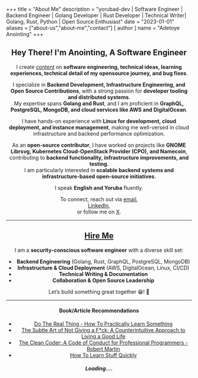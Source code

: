 +++
title = "About Me"
description = "yorubad-dev | Software Engineer | Backend Engineer | Golang Developer | Rust Developer | Technical Writer| Golang, Rust, Python | Open Source Enthusiast"
date = "2023-01-01"
aliases = ["about-us","about-me","contact"]
[ author ]
  name = "Adetoye Anointing"
+++

<div align="center">

## Hey There! I'm Anointing, A Software Engineer  

I create [content](https://blogs.gnome.org/yorubad-dev) on **software engineering, technical ideas, learning experiences, technical detail of my opensource journey, and bug fixes**.  

I specialize in **Backend Development, Infrastructure Engineering, and Open Source Contributions**, with a strong passion for **developer tooling and distributed systems**.  
My expertise spans **Golang and Rust**, and I am proficient in **GraphQL, PostgreSQL, MongoDB, and cloud services like AWS and DigitalOcean**.  

I have hands-on experience with **Linux for development, cloud deployment, and instance management**, making me well-versed in cloud infrastructure and backend performance optimization.  

As an **open-source contributor**, I have worked on projects like **GNOME Librsvg, Kubernetes Cloud-OpenStack Provider (CPO), and Namecoin**, contributing to **backend functionality, infrastructure improvements, and testing**.  
I am particularly interested in **scalable backend systems and infrastructure-based open-source initiatives**.  

I speak **English and Yoruba** fluently.  

To connect, reach out via [email](mailto:adetoyeanointing2002@gmail.com),  
[LinkedIn](https://www.linkedin.com/in/adetoye-anointing),  
or follow me on [X](https://twitter.com/yorubad-dev).  

---

## [Hire Me](https://docs.google.com/document/d/1pnIV27RFDnoHLjDYf2i93DfreUW682mny3ODPPKXTK4/edit?usp=sharing)  

I am a **security-conscious software engineer** with a diverse skill set:  

- **Backend Engineering** (Golang, Rust, GraphQL, PostgreSQL, MongoDB)  
- **Infrastructure & Cloud Deployment** (AWS, DigitalOcean, Linux, CI/CD)  
- **Technical Writing & Documentation**  
- **Collaboration & Open Source Leadership**  

Let’s build something great together 😁! 🚀 


---


#### Book/Article Recommendations

- [Do The Real Thing - How To Practically Learn Something](https://www.scotthyoung.com/blog/2020/0504/do-the-real-thing)
- [The Subtle Art of Not Giving a F\*ck: A Counterintuitive Approach to Living a Good Life](https://www.amazon.com/Subtle-Art-Not-Giving-Counterintuitive/dp/0062457713)
- [The Clean Coder: A Code of Conduct for Professional Programmers - Robert Martin](https://www.amazon.com/Clean-Coder-Conduct-Professional-Programmers/dp/013708107)
- [How To Learn Stuff Quickly](https://www.joshwcomeau.com/blog/how-to-learn-stuff-quickly/)

<!-- - [Computer Science Distilled: Learn The Art Of Solving Computational Problems - Wladston Ferreira Filho](https://www.amazon.com/Computer-Science-Distilled-Computational-Problems/dp/0997316020) -->

##### Loading....


</div>
